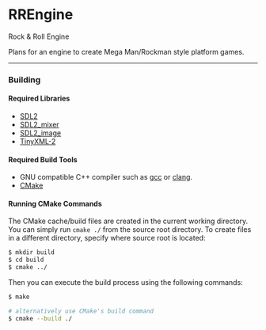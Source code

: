 
# RREngine

Rock &amp; Roll Engine

Plans for an engine to create Mega Man/Rockman style platform games.

---
### Building

#### Required Libraries

- [SDL2](https://libsdl.org/)
- [SDL2_mixer](https://wiki.libsdl.org/SDL2_mixer)
- [SDL2_image](https://wiki.libsdl.org/SDL2_image)
- [TinyXML-2](http://leethomason.github.io/tinyxml2/)

#### Required Build Tools

- GNU compatible C++ compiler such as [gcc](https://www.gnu.org/software/gcc/) or [clang](https://clang.llvm.org/).
- [CMake](https://cmake.org/)

#### Running CMake Commands

The CMake cache/build files are created in the current working directory. You can simply
run `cmake ./` from the source root directory. To create files in a different directory,
specify where source root is located:

```bash
$ mkdir build
$ cd build
$ cmake ../
```

Then you can execute the build process using the following commands:

```bash
$ make

# alternatively use CMake's build command
$ cmake --build ./
```

